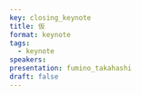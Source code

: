 ```yaml
---
key: closing_keynote
title: 仮
format: keynote
tags:
  - keynote
speakers:
presentation: fumino_takahashi
draft: false
---
```


